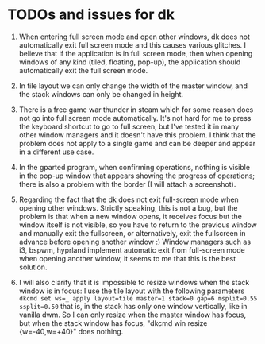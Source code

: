 # TODOs and issues for dk

1. When entering full screen mode and open other windows, dk does not automatically
   exit full screen mode and this causes various glitches. I believe that if the
   application is in full screen mode, then when opening windows of any kind (tiled,
   floating, pop-up), the application should automatically exit the full screen mode.

2. In tile layout we can only change the width of the master window, and the stack
   windows can only be changed in height.

3. There is a free game war thunder in steam which for some reason does not go into
   full screen mode automatically. It's not hard for me to press the keyboard
   shortcut to go to full screen, but I've tested it in many other window managers
   and it doesn't have this problem. I think that the problem does not apply to a
   single game and can be deeper and appear in a different use case.

4. In the gparted program, when confirming operations, nothing is visible in the
   pop-up window that appears showing the progress of operations; there is also a
   problem with the border (I will attach a screenshot).

5. Regarding the fact that the dk does not exit full-screen mode when opening other
   windows. Strictly speaking, this is not a bug, but the problem is that when a new
   window opens, it receives focus but the window itself is not visible, so you have
   to return to the previous window and manually exit the fullscreen, or alternatively,
   exit the fullscreen in advance before opening another window :) Window managers
   such as i3, bspwm, hyprland implement automatic exit from full-screen mode when
   opening another window, it seems to me that this is the best solution.

6. I will also clarify that it is impossible to resize windows when the stack window
   is in focus: I use the tile layout with the following parameters
   ```dkcmd set ws=_ apply layout=tile master=1 stack=0 gap=6 msplit=0.55 ssplit=0.50```
   that is, in the stack has only one window vertically, like in vanilla dwm. So I
   can only resize when the master window has focus, but when the stack window has
   focus, "dkcmd win resize {w=-40,w=+40}" does nothing.
